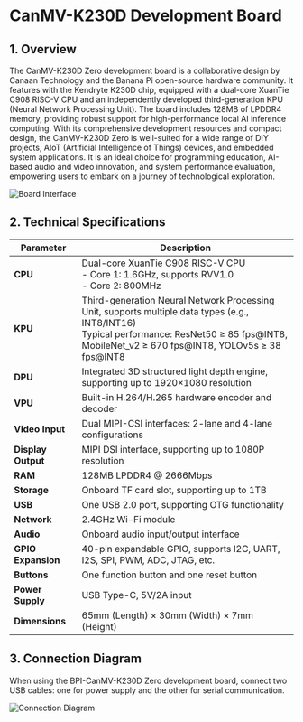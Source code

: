 # CanMV-K230D Development Board

## 1. Overview

The CanMV-K230D Zero development board is a collaborative design by Canaan Technology and the Banana Pi open-source hardware community. It features with the Kendryte K230D chip, equipped with a dual-core XuanTie C908 RISC-V CPU and an independently developed third-generation KPU (Neural Network Processing Unit). The board includes 128MB of LPDDR4 memory, providing robust support for high-performance local AI inference computing. With its comprehensive development resources and compact design, the CanMV-K230D Zero is well-suited for a wide range of DIY projects, AIoT (Artificial Intelligence of Things) devices, and embedded system applications. It is an ideal choice for programming education, AI-based audio and video innovation, and system performance evaluation, empowering users to embark on a journey of technological exploration.

![Board Interface](https://developer.canaan-creative.com/api/post/attachment?id=467)

## 2. Technical Specifications

| Parameter            | Description                                                           |
|----------------------|-----------------------------------------------------------------------|
| **CPU**              | Dual-core XuanTie C908 RISC-V CPU <br> - Core 1: 1.6GHz, supports RVV1.0 <br> - Core 2: 800MHz                   |
| **KPU**              | Third-generation Neural Network Processing Unit, supports multiple data types (e.g., INT8/INT16) <br> Typical performance: ResNet50 ≥ 85 fps@INT8, MobileNet_v2 ≥ 670 fps@INT8, YOLOv5s ≥ 38 fps@INT8    |
| **DPU**              | Integrated 3D structured light depth engine, supporting up to 1920×1080 resolution           |
| **VPU**              | Built-in H.264/H.265 hardware encoder and decoder                                      |
| **Video Input**      | Dual MIPI-CSI interfaces: 2-lane and 4-lane configurations            |
| **Display Output**   | MIPI DSI interface, supporting up to 1080P resolution                              |
| **RAM**              | 128MB LPDDR4 @ 2666Mbps                                                        |
| **Storage**          | Onboard TF card slot, supporting up to 1TB                                          |
| **USB**              | One USB 2.0 port, supporting OTG functionality                                         |
| **Network**          | 2.4GHz Wi-Fi module                                                             |
| **Audio**            | Onboard audio input/output interface                                              |
| **GPIO Expansion**   | 40-pin expandable GPIO, supports I2C, UART, I2S, SPI, PWM, ADC, JTAG, etc.                       |
| **Buttons**          | One function button and one reset button                                          |
| **Power Supply**     | USB Type-C, 5V/2A input                                                     |
| **Dimensions**       | 65mm (Length) × 30mm (Width) × 7mm (Height)                                   |

## 3. Connection Diagram

When using the BPI-CanMV-K230D Zero development board, connect two USB cables: one for power supply and the other for serial communication.

![Connection Diagram](https://developer.canaan-creative.com/api/post/attachment?id=471)
